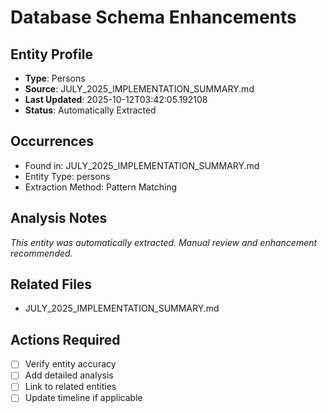 # Database Schema Enhancements

## Entity Profile
- **Type**: Persons
- **Source**: JULY_2025_IMPLEMENTATION_SUMMARY.md
- **Last Updated**: 2025-10-12T03:42:05.192108
- **Status**: Automatically Extracted

## Occurrences
- Found in: JULY_2025_IMPLEMENTATION_SUMMARY.md
- Entity Type: persons
- Extraction Method: Pattern Matching

## Analysis Notes
*This entity was automatically extracted. Manual review and enhancement recommended.*

## Related Files
- JULY_2025_IMPLEMENTATION_SUMMARY.md

## Actions Required
- [ ] Verify entity accuracy
- [ ] Add detailed analysis
- [ ] Link to related entities
- [ ] Update timeline if applicable

